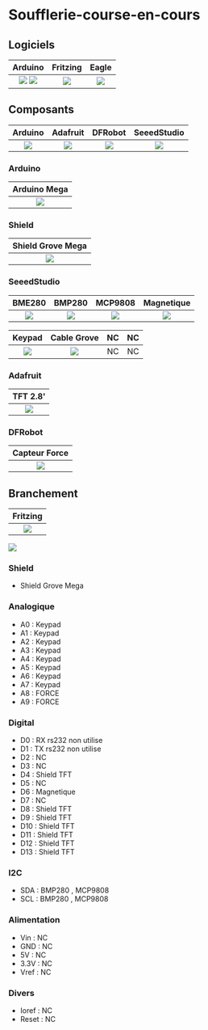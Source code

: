 # Soufflerie-course-en-cours

## Logiciels
| Arduino |  Fritzing | Eagle |
| :-----: | :------: | :-----: |
| ![](/icone/Arduino.png)  ![](/icone/Circuits.io.png) | ![](/icone/) | ![](/icone/) |

## Composants
| Arduino | Adafruit | DFRobot | SeeedStudio |
| :-----: | :------: | :-----: | :---------: 
| ![](/icone/Arduino.png) | ![](/icone/Adafruit.png)| ![](/icone/DFRobot.png) | ![](/icone/Seeed_Studio.png) |

### Arduino
| Arduino Mega  |
| :-------------: |
| ![](/composants/Arduino%20Mega.jpg) |

### Shield
| Shield Grove Mega |
| :-------------: |
| ![](/composants/SeeedStudio/Shield_Grove_Mega.jpg) |
 
### SeeedStudio
| BME280 | BMP280 | MCP9808 | Magnetique |
| :-------------: | :-------------: | :-------------: | :-------------: |
| ![](/composants/SeeedStudio/Grove_BME280.jpg) | ![](/composants/SeeedStudio/Grove_BMP280.jpg) | ![](/composants/SeeedStudio/Grove_MCP9808.JPG) | ![](/composants/SeeedStudio/Grove_Magnetic_switch.jpg_) |

| Keypad | Cable Grove | NC |  NC |
| :-------------: | :-------------: | :-------------: | :-------------: |
| ![](/composants/SeeedStudio/Grove_keypad12.jpg) | ![](/composants/SeeedStudio/Grove_Cable.jpg) | NC | NC |

### Adafruit
| TFT 2.8' |
| :-------------: |
| ![](/composants/Adafruit/Adafruit_2.8_TFT_Touch_Shield.jpg) |

### DFRobot
| Capteur Force |
| :-------------: |
| ![](/composants/DFRobot/DFRobot_Weight_Sensor_Module.jpg) |

## Branchement
| Fritzing |
| :-------------: |
| ![](/icone/Fritzing.png) |

![](/fritzing/Untitled_Sketch.png)

### Shield
* Shield Grove Mega

### Analogique
* A0 : Keypad
* A1 : Keypad
* A2 : Keypad
* A3 : Keypad
* A4 : Keypad
* A5 : Keypad
* A6 : Keypad
* A7 : Keypad
* A8 : FORCE
* A9 : FORCE

### Digital
* D0 : RX rs232 non utilise
* D1 : TX rs232 non utilise
* D2 : NC
* D3 : NC
* D4 : Shield TFT
* D5 : NC
* D6 : Magnetique
* D7 : NC
* D8 : Shield TFT
* D9 : Shield TFT
* D10 : Shield TFT
* D11 : Shield TFT
* D12 : Shield TFT
* D13 : Shield TFT

### I2C
* SDA : BMP280 , MCP9808
* SCL : BMP280 , MCP9808

### Alimentation
* Vin : NC
* GND : NC
* 5V : NC
* 3.3V : NC
* Vref : NC

### Divers 
* Ioref : NC
* Reset : NC